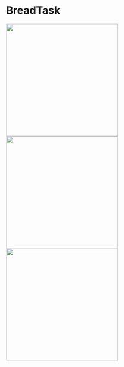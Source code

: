 # BreadTask

<img src="https://imgur.com/oNZV92U" width="300">  <img src="https://imgur.com/UPQcOo7" width="300"> <img src="https://imgur.com/C85zm0l" width="300">
